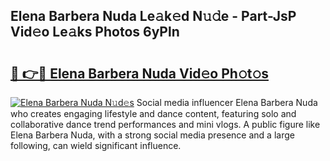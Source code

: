 ## Elena Barbera Nuda Le𝚊k𝚎d N𝚞𝚍e - Part-JsP Vid𝚎o Le𝚊ks Photos 6yPln

# <h2><a href="http://fbb9t4.evod.top/?m=Elena+Barbera+Nuda">🔗 👉🔴 Elena Barbera Nuda Vid𝚎o Ph𝚘t𝚘s</a></h2>

[![Elena Barbera Nuda N𝚞d𝚎s](https://i.imgur.com/8V9OHl7.gif)](http://fbb9t4.evod.top/?m=Elena+Barbera+Nuda)
Social media influencer Elena Barbera Nuda who creates engaging lifestyle and dance content, featuring solo and collaborative dance trend performances and mini vlogs. A public figure like Elena Barbera Nuda, with a strong social media presence and a large following, can wield significant influence. 
